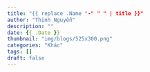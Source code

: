 ```yaml
---
title: "{{ replace .Name "-" " " | title }}"
author: "Thịnh Nguyễn"
description: ""
date: {{ .Date }}
thumbnail: "img/blogs/525x300.png"
categories: "Khác"
tags: []
draft: false
---
```


